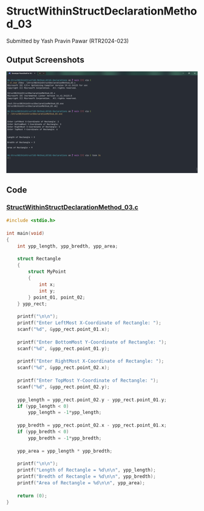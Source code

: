 # StructWithinStructDeclarationMethod_03

Submitted by Yash Pravin Pawar (RTR2024-023)

## Output Screenshots
![output.png](./02-Screenshots/output.png)

## Code
### [StructWithinStructDeclarationMethod_03.c](./01-Code/StructWithinStructDeclarationMethod_03.c)
```c
#include <stdio.h>

int main(void)
{
    int ypp_length, ypp_bredth, ypp_area;

    struct Rectangle
    {
        struct MyPoint
        {
            int x;
            int y;
        } point_01, point_02;
    } ypp_rect;

    printf("\n\n");
    printf("Enter LeftMost X-Coordinate of Rectangle: ");
    scanf("%d", &ypp_rect.point_01.x);

    printf("Enter BottomMost Y-Coordinate of Rectangle: ");
    scanf("%d", &ypp_rect.point_01.y);

    printf("Enter RightMost X-Coordinate of Rectangle: ");
    scanf("%d", &ypp_rect.point_02.x);

    printf("Enter TopMost Y-Coordinate of Rectangle: ");
    scanf("%d", &ypp_rect.point_02.y);

    ypp_length = ypp_rect.point_02.y - ypp_rect.point_01.y;
    if (ypp_length < 0)
        ypp_length = -1*ypp_length;

    ypp_bredth = ypp_rect.point_02.x - ypp_rect.point_01.x;
    if (ypp_bredth < 0)
        ypp_bredth = -1*ypp_bredth;

    ypp_area = ypp_length * ypp_bredth;

    printf("\n\n");
    printf("Length of Rectangle = %d\n\n", ypp_length);
    printf("Bredth of Rectangle = %d\n\n", ypp_bredth);
    printf("Area of Rectangle = %d\n\n", ypp_area);

    return (0);
}
```
